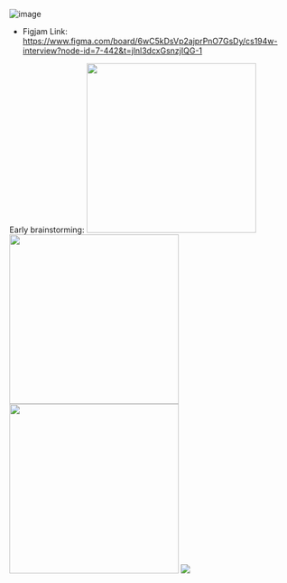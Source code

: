 ![image](https://github.com/user-attachments/assets/3665dc5f-dae9-4c71-95d5-cc8ba53c5f3b)


* Figjam Link: https://www.figma.com/board/6wC5kDsVp2ajprPnO7GsDy/cs194w-interview?node-id=7-442&t=jlnl3dcxGsnzjIQG-1

Early brainstorming:
<img src="https://github.com/user-attachments/assets/29347d0a-9609-4e00-9127-965cf9761236" width="300">
<img src="https://github.com/user-attachments/assets/c14d84b7-55f7-4863-927d-c92fc3553eb8" width="300">
<img src="https://github.com/user-attachments/assets/631ac1c3-5189-4fe4-bc3b-7beec16e4b72" width="300">
<img src="https://github.com/user-attachments/assets/4a87d481-601c-47c8-8247-1b014a161c5b">

